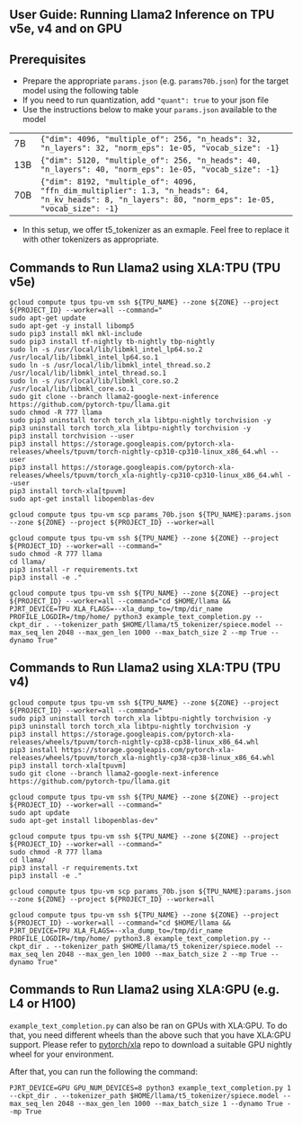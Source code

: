 ## User Guide: Running Llama2 Inference on TPU v5e, v4 and on GPU

## Prerequisites



* Prepare the appropriate `params.json` (e.g. `params70b.json`) for the target model using the following table
* If you need to run quantization, add `"quant": true` to your json file
* Use the instructions below to make your `params.json` available to the model

<table>
  <tr>
   <td>
7B
   </td>
   <td><code>{"dim": 4096, "multiple_of": 256, "n_heads": 32, "n_layers": 32, "norm_eps": 1e-05, "vocab_size": -1}</code>
   </td>
  </tr>
  <tr>
   <td>13B
   </td>
   <td><code>{"dim": 5120, "multiple_of": 256, "n_heads": 40, "n_layers": 40, "norm_eps": 1e-05, "vocab_size": -1}</code>
   </td>
  </tr>
  <tr>
   <td>70B
   </td>
   <td><code>{"dim": 8192, "multiple_of": 4096, "ffn_dim_multiplier": 1.3, "n_heads": 64, "n_kv_heads": 8, "n_layers": 80, "norm_eps": 1e-05, "vocab_size": -1}</code>
   </td>
  </tr>
</table>

* In this setup, we offer t5_tokenizer as an exmaple. Feel free to replace it
  with other tokenizers as appropriate.

## Commands to Run Llama2 using XLA:TPU (TPU v5e)
```
gcloud compute tpus tpu-vm ssh ${TPU_NAME} --zone ${ZONE} --project ${PROJECT_ID} --worker=all --command="
sudo apt-get update
sudo apt-get -y install libomp5
sudo pip3 install mkl mkl-include
sudo pip3 install tf-nightly tb-nightly tbp-nightly
sudo ln -s /usr/local/lib/libmkl_intel_lp64.so.2 /usr/local/lib/libmkl_intel_lp64.so.1
sudo ln -s /usr/local/lib/libmkl_intel_thread.so.2 /usr/local/lib/libmkl_intel_thread.so.1
sudo ln -s /usr/local/lib/libmkl_core.so.2 /usr/local/lib/libmkl_core.so.1
sudo git clone --branch llama2-google-next-inference https://github.com/pytorch-tpu/llama.git
sudo chmod -R 777 llama
sudo pip3 uninstall torch torch_xla libtpu-nightly torchvision -y
pip3 uninstall torch torch_xla libtpu-nightly torchvision -y
pip3 install torchvision --user 
pip3 install https://storage.googleapis.com/pytorch-xla-releases/wheels/tpuvm/torch-nightly-cp310-cp310-linux_x86_64.whl --user 
pip3 install https://storage.googleapis.com/pytorch-xla-releases/wheels/tpuvm/torch_xla-nightly-cp310-cp310-linux_x86_64.whl --user
pip3 install torch-xla[tpuvm]
sudo apt-get install libopenblas-dev

gcloud compute tpus tpu-vm scp params_70b.json ${TPU_NAME}:params.json --zone ${ZONE} --project ${PROJECT_ID} --worker=all

gcloud compute tpus tpu-vm ssh ${TPU_NAME} --zone ${ZONE} --project ${PROJECT_ID} --worker=all --command="
sudo chmod -R 777 llama
cd llama/
pip3 install -r requirements.txt
pip3 install -e ."

gcloud compute tpus tpu-vm ssh ${TPU_NAME} --zone ${ZONE} --project ${PROJECT_ID} --worker=all --command="cd $HOME/llama && 
PJRT_DEVICE=TPU XLA_FLAGS=--xla_dump_to=/tmp/dir_name PROFILE_LOGDIR=/tmp/home/ python3 example_text_completion.py --ckpt_dir . --tokenizer_path $HOME/llama/t5_tokenizer/spiece.model --max_seq_len 2048 --max_gen_len 1000 --max_batch_size 2 --mp True --dynamo True"
```

## Commands to Run Llama2 using XLA:TPU (TPU v4)

```
gcloud compute tpus tpu-vm ssh ${TPU_NAME} --zone ${ZONE} --project ${PROJECT_ID} --worker=all --command="
sudo pip3 uninstall torch torch_xla libtpu-nightly torchvision -y
pip3 uninstall torch torch_xla libtpu-nightly torchvision -y
pip3 install https://storage.googleapis.com/pytorch-xla-releases/wheels/tpuvm/torch-nightly-cp38-cp38-linux_x86_64.whl
pip3 install https://storage.googleapis.com/pytorch-xla-releases/wheels/tpuvm/torch_xla-nightly-cp38-cp38-linux_x86_64.whl
pip3 install torch-xla[tpuvm]
sudo git clone --branch llama2-google-next-inference https://github.com/pytorch-tpu/llama.git

gcloud compute tpus tpu-vm ssh ${TPU_NAME} --zone ${ZONE} --project ${PROJECT_ID} --worker=all --command="
sudo apt update
sudo apt-get install libopenblas-dev"

gcloud compute tpus tpu-vm ssh ${TPU_NAME} --zone ${ZONE} --project ${PROJECT_ID} --worker=all --command="
sudo chmod -R 777 llama
cd llama/
pip3 install -r requirements.txt
pip3 install -e ."

gcloud compute tpus tpu-vm scp params_70b.json ${TPU_NAME}:params.json --zone ${ZONE} --project ${PROJECT_ID} --worker=all

gcloud compute tpus tpu-vm ssh ${TPU_NAME} --zone ${ZONE} --project ${PROJECT_ID} --worker=all --command="cd $HOME/llama && 
PJRT_DEVICE=TPU XLA_FLAGS=--xla_dump_to=/tmp/dir_name PROFILE_LOGDIR=/tmp/home/ python3.8 example_text_completion.py --ckpt_dir . --tokenizer_path $HOME/llama/t5_tokenizer/spiece.model --max_seq_len 2048 --max_gen_len 1000 --max_batch_size 2 --mp True --dynamo True"
```
## Commands to Run Llama2 using XLA:GPU (e.g. L4 or H100)

`example_text_completion.py` can also be ran on GPUs with XLA:GPU. To do that, you need different wheels than the above such
that you have XLA:GPU support. Please refer to [pytorch/xla](https://github.com/pytorch/xla#wheel) repo to download
a suitable GPU nightly wheel for your environment.

After that, you can run the following the command:
```
PJRT_DEVICE=GPU GPU_NUM_DEVICES=8 python3 example_text_completion.py 1 --ckpt_dir . --tokenizer_path $HOME/llama/t5_tokenizer/spiece.model --max_seq_len 2048 --max_gen_len 1000 --max_batch_size 1 --dynamo True --mp True
```
